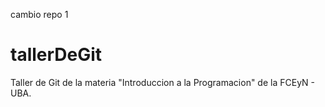 cambio repo 1
# tallerDeGit
Taller de Git de la materia "Introduccion a la Programacion" de la FCEyN - UBA.
